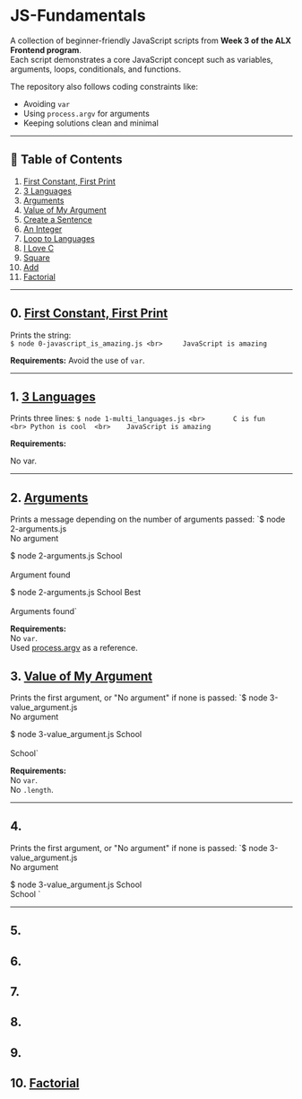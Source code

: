 # JS-Fundamentals  
A collection of beginner-friendly JavaScript scripts from **Week 3 of the ALX Frontend program**.  
Each script demonstrates a core JavaScript concept such as variables, arguments, loops, conditionals, and functions.  

The repository also follows coding constraints like:  
- Avoiding `var`  
- Using `process.argv` for arguments  
- Keeping solutions clean and minimal  

---

## 📑 Table of Contents  
1. [First Constant, First Print](#0-first-constant-first-print)  
2. [3 Languages](#1-3-languages)  
3. [Arguments](#2-arguments)  
4. [Value of My Argument](#3-value-of-my-argument)  
5. [Create a Sentence](#4-create-a-sentence)  
6. [An Integer](#5-an-integer)  
7. [Loop to Languages](#6-loop-to-languages)  
8. [I Love C](#7-i-love-c)  
9. [Square](#8-square)  
10. [Add](#9-add)  
11. [Factorial](#10-factorial)  

---

## 0. [First Constant, First Print](./0-javascript_is_amazing.js)  
Prints the string:  
`$ node 0-javascript_is_amazing.js <br>    
JavaScript is amazing`   

**Requirements:**
Avoid the use of `var`.

---

## 1. [3 Languages](./1-multi_languages.js)
Prints three lines:
`$ node 1-multi_languages.js <br>      
C is fun     <br>
Python is cool  <br>   
JavaScript is amazing` <br>  
 
**Requirements:**
<p>No var.</p>

---

## 2. [Arguments](./2-arguments.js)
Prints a message depending on the number of arguments passed:
`$ node 2-arguments.js    <br> 
No argument    <br>

$ node 2-arguments.js School <br>     
Argument found  <br>

$ node 2-arguments.js School Best <br>     
Arguments found` 

**Requirements:** <br>
No `var`. <br>
Used [process.argv](https://nodejs.org/api/process.html#process_process_argv) as a reference.

## 3. [Value of My Argument](./3-value_argument.js)
Prints the first argument, or "No argument" if none is passed:
`$ node 3-value_argument.js     <br>
No argument    <br>

$ node 3-value_argument.js School  <br>   
School`

**Requirements:**<br>
No `var`. <br>
No `.length`.

---

## 4. [](./4-concat.js)
Prints the first argument, or "No argument" if none is passed:
`$ node 3-value_argument.js    <br>
No argument <br>
    
$ node 3-value_argument.js School   <br> 
School 
`

---

## 5. [](./5-to_integer.js)
## 6. [](./6-multi_languages_loop.js)
## 7. [](./7-multi_c.js)
## 8. [](./8-square.js)
## 9. [](./9-add.js)
## 10. [Factorial](./10-factorial.js)
